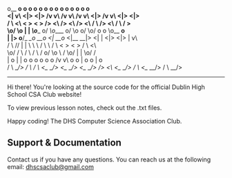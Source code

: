 
  o__ __o        o         o      o__ __o              o__ __o       o__ __o           o                   o__ __o     o                 o          
 <|     v\      <|>       <|>    /v     v\            /v     v\     /v     v\         <|>                 /v     v\   <|>               <|>         
 / \     <\     < >       < >   />       <\          />       <\   />       <\        / \                />       <\  / \               / >         
 \o/       \o    |         |   _\o____             o/             _\o____           o/   \o            o/             \o/   o       o   \o__ __o    
  |         |>   o__/_ _\__o        \_\__o__      <|                   \_\__o__    <|__ __|>          <|               |   <|>     <|>   |     v\   
 / \       //    |         |              \        \\                        \     /       \           \\             / \  < >     < >  / \     <\  
 \o/      /     <o>       <o>   \         /          \         /   \         /   o/         \o           \         /  \o/   |       |   \o/      /  
  |      o       |         |     o       o            o       o     o       o   /v           v\           o       o    |    o       o    |      o   
 / \  __/>      / \       / \    <\__ __/>            <\__ __/>     <\__ __/>  />             <\          <\__ __/>   / \   <\__ __/>   / \  __/>   
                                                                                                                                                    
                                                                                                                                                    
                                                                                                                                                    
----------------------------------------------------------------- 


Hi there! You're looking at the source code for the official Dublin High School CSA Club website!

To view previous lesson notes, check out the .txt files.

Happy coding!
The DHS Computer Science Association Club.


## Support & Documentation

Contact us if you have any questions.
You can reach us at the following email:
dhscsaclub@gmail.com
